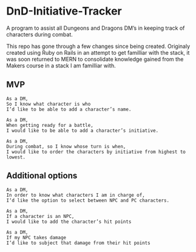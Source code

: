 # DnD-Initiative-Tracker
A program to assist all Dungeons and Dragons DM’s in keeping track of characters during combat.

This repo has gone through a few changes since being created. Originaly created using Ruby on Rails in an attempt to get familliar with the stack, it was soon returned to MERN to consolidate knowledge gained from the Makers course in a stack I am familliar with. 

## MVP

```
As a DM,
So I know what character is who
I’d like to be able to add a character’s name.

As a DM,
When getting ready for a battle,
I would like to be able to add a character’s initiative.

As a DM,
During combat, so I know whose turn is when,
I would like to order the characters by initiative from highest to lowest. 

```
## Additional options
```
As a DM,
In order to know what characters I am in charge of,
I‘d like the option to select between NPC and PC characters. 

As a DM,
If a character is an NPC,
I would like to add the character’s hit points

As a DM,
If my NPC takes damage
I’d like to subject that damage from their hit points
```